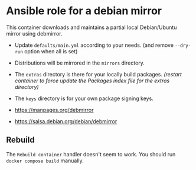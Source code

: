 # Ansible role for a debian mirror

This container downloads and maintains a partial local Debian/Ubuntu mirror using debmirror.

- Update `defaults/main.yml` according to your needs. (and remove `--dry-run` option when all is set)
- Distributions will be mirrored in the `mirrors` directory.
- The `extras` directory is there for your locally build packages.
  *(restart container to force update the Packages index file for the extras directory)*
- The `keys` directory is for your own package signing keys.

- https://manpages.org/debmirror
- https://salsa.debian.org/debian/debmirror

## Rebuild

The `Rebuild container` handler doesn't seem to work. You should run `docker compose build` manually.
